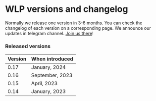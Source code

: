 # WLP versions and changelog

Normally we release one version in 3-6 months. You can check the changelog of each version on a corresponding page. We announce our updates in telegram channel. [Join us there](https://t.me/notifyteos)!

### Released versions <a href="#available-graph-api-versions" id="available-graph-api-versions"></a>

| Version | When introduced |
| ------- | --------------- |
| 0.17    | January, 2024   |
| 0.16    | September, 2023 |
| 0.15    | April, 2023     |
| 0.14    | January, 2023   |

